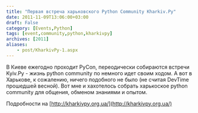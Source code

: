 ```yaml
---
title: "Первая встреча харьковского Python Community Kharkiv.Py"
date: 2011-11-09T13:06:00+03:00
draft: False
category: [Events,Python]
tags: [event,community,python,kharkivpy]
archives: [2011]
aliases:
    - post/KharkivPy-1.aspx
---
```



В Киеве ежегодно проходит PyCon, переодически собираются встречи Kyiv.Py - жизнь python community по немного идет своим ходом. А вот в Харькове, к сожалению, ничего подобного не было (не считая DevTime прошедшей весной). Вот мне и хахотелось собрать харькоское python community для общения, обменом знаниями и опытом.

Подробности на [http://kharkivpy.org.ua/](http://kharkivpy.org.ua/)

